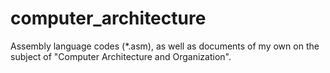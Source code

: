 # computer_architecture
Assembly language codes (*.asm), as well as documents of my own on the subject of "Computer Architecture and Organization".
